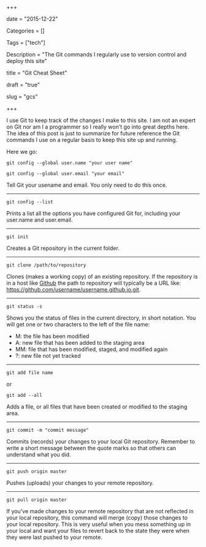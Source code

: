 +++

date = "2015-12-22"

Categories = []

Tags = ["tech"]

Description = "The Git commands I regularly use to version control and deploy this site"

title = "Git Cheat Sheet"

draft = "true"

slug = "gcs"

+++



I use Git to keep track of the changes I make to this site. I am not an expert on Git nor am I a programmer so I really won't go into great depths here. The idea of this post is just to summarize for future reference the Git commands I use on a regular basis to keep this site up and running. 

Here we go:

<pre><code>git config --global user.name "your user name"</code></pre>

<pre><code>git config --global user.email "your email"</code></pre>

Tell Git your usename and email. You only need to do this once.

-----

<pre><code>git config --list</code></pre>

Prints a list all the options you have configured Git for, including your user.name and user.email.

-----

<pre><code>git init</code></pre>

Creates a Git repository in the current folder.

-----

<pre><code>git clone /path/to/repository</code></pre>

Clones (makes a working copy) of an existing repository. If the repository is in a host like [Github](http://www.github.com) the path to repository will typically be a URL like: https://github.com/username/username.github.io.git.

-----

<pre><code>git status -s</code></pre>

Shows you the status of files in the current directory, in short notation. You will get one or two characters to the left of the file name: 

* M: the file has been modified
* A: new file that has been added to the staging area
* MM: file that has been modified, staged, and modified again
* ?: new file not yet tracked

-----

<pre><code>git add file name</code></pre>

or

<pre><code>git add --all</code></pre>

Adds a file, or all files that have been created or modified to the staging area.

-----

<pre><code>git commit -m "commit message"</code></pre>

Commits (records) your changes to your local Git repository. Remember to write a short message between the quote marks so that others can understand what you did.

-----

<pre><code>git push origin master</code></pre>

Pushes (uploads) your changes to your remote repository.

-----

<pre><code>git pull origin master</code></pre>

If you've made changes to your remote repository that are not reflected in your local repository, this command will merge (copy) those changes to your local repository. This is very useful when you mess something up in your local and want your files to revert back to the state they were when they were last pushed to your remote.
